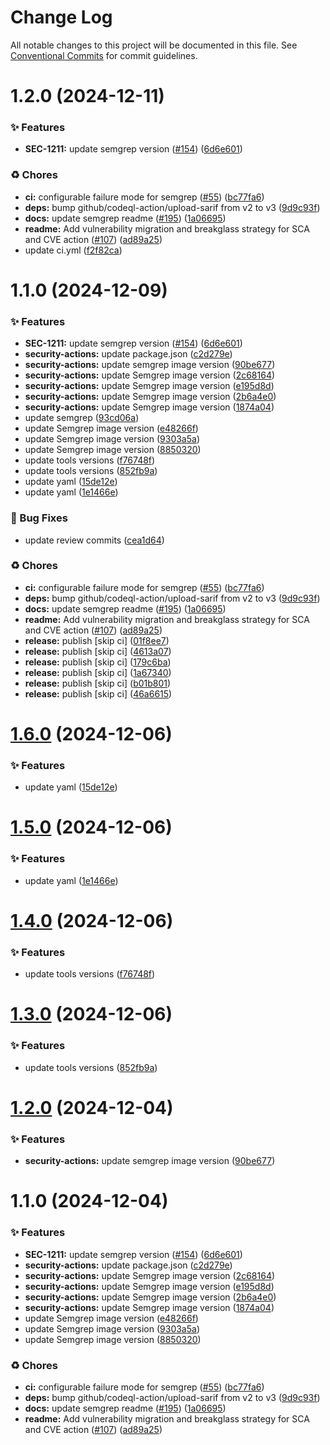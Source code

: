 # Change Log

All notable changes to this project will be documented in this file.
See [Conventional Commits](https://conventionalcommits.org) for commit guidelines.

# 1.2.0 (2024-12-11)


### ✨ Features

* **SEC-1211:** update semgrep version ([#154](https://github.com/Kong/public-shared-actions/issues/154)) ([6d6e601](https://github.com/Kong/public-shared-actions/commit/6d6e6019a116933a92b20091e597eaf835104714))


### ♻️ Chores

* **ci:** configurable failure mode for semgrep ([#55](https://github.com/Kong/public-shared-actions/issues/55)) ([bc77fa6](https://github.com/Kong/public-shared-actions/commit/bc77fa65f43dfb6b3ef0b9d258c02faf5892aab1))
* **deps:** bump github/codeql-action/upload-sarif from v2 to v3 ([9d9c93f](https://github.com/Kong/public-shared-actions/commit/9d9c93f3941969daff746687035bf8157514a300))
* **docs:** update semgrep readme ([#195](https://github.com/Kong/public-shared-actions/issues/195)) ([1a06695](https://github.com/Kong/public-shared-actions/commit/1a06695f203736707ff37957b7174d17402ed5ea))
* **readme:** Add vulnerability migration and breakglass strategy for SCA and CVE action ([#107](https://github.com/Kong/public-shared-actions/issues/107)) ([ad89a25](https://github.com/Kong/public-shared-actions/commit/ad89a255ff44a03377215b8bccbfdc17c8c7fb46))
* update ci.yml ([f2f82ca](https://github.com/Kong/public-shared-actions/commit/f2f82caa3fcee10049427af5c1c4ba651b4c5575))





# 1.1.0 (2024-12-09)


### ✨ Features

* **SEC-1211:** update semgrep version ([#154](https://github.com/Kong/public-shared-actions/issues/154)) ([6d6e601](https://github.com/Kong/public-shared-actions/commit/6d6e6019a116933a92b20091e597eaf835104714))
* **security-actions:** update package.json ([c2d279e](https://github.com/Kong/public-shared-actions/commit/c2d279ef909c29a0d89f1a10ca7d692d664e63c7))
* **security-actions:** update semgrep image version ([90be677](https://github.com/Kong/public-shared-actions/commit/90be677c19767fde77b33404ec9a4dd687ce927e))
* **security-actions:** update Semgrep image version ([2c68164](https://github.com/Kong/public-shared-actions/commit/2c681647868d3b27c24e7f96685f683815242b59))
* **security-actions:** update Semgrep image version ([e195d8d](https://github.com/Kong/public-shared-actions/commit/e195d8d996df0bfb426439e1b55d41a3321aba13))
* **security-actions:** update Semgrep image version ([2b6a4e0](https://github.com/Kong/public-shared-actions/commit/2b6a4e0651cd63c4778941926862b8d61f5b84ec))
* **security-actions:** update Semgrep image version ([1874a04](https://github.com/Kong/public-shared-actions/commit/1874a041be56163a801711bd011ce7fc94af7a80))
* update semgrep ([93cd06a](https://github.com/Kong/public-shared-actions/commit/93cd06a199eed4ac82bdc5290b7392d718f24f04))
* update Semgrep image version ([e48266f](https://github.com/Kong/public-shared-actions/commit/e48266fb9d58dc8f9d478c170b2f5f8de6d1e5fb))
* update Semgrep image version ([9303a5a](https://github.com/Kong/public-shared-actions/commit/9303a5a4655f9af8f0980304439fe8ebcca6fa55))
* update Semgrep image version ([8850320](https://github.com/Kong/public-shared-actions/commit/88503201aab709214c2b346bde9bc8d2bcea6ba7))
* update tools versions ([f76748f](https://github.com/Kong/public-shared-actions/commit/f76748fbf3e6501ee79b10c5de27669ed6e0d612))
* update tools versions ([852fb9a](https://github.com/Kong/public-shared-actions/commit/852fb9a9af1c5ce48499713d6bcf051293fd52e2))
* update yaml ([15de12e](https://github.com/Kong/public-shared-actions/commit/15de12ed155764fa9d32f2b1bf5ec13339ff1fdf))
* update yaml ([1e1466e](https://github.com/Kong/public-shared-actions/commit/1e1466ec871b45979a0a610a65d35b742a66cc5e))


### 🐛 Bug Fixes

* update review commits ([cea1d64](https://github.com/Kong/public-shared-actions/commit/cea1d6480bfd7daa522b11514c0e1f7e6f56af2f))


### ♻️ Chores

* **ci:** configurable failure mode for semgrep ([#55](https://github.com/Kong/public-shared-actions/issues/55)) ([bc77fa6](https://github.com/Kong/public-shared-actions/commit/bc77fa65f43dfb6b3ef0b9d258c02faf5892aab1))
* **deps:** bump github/codeql-action/upload-sarif from v2 to v3 ([9d9c93f](https://github.com/Kong/public-shared-actions/commit/9d9c93f3941969daff746687035bf8157514a300))
* **docs:** update semgrep readme ([#195](https://github.com/Kong/public-shared-actions/issues/195)) ([1a06695](https://github.com/Kong/public-shared-actions/commit/1a06695f203736707ff37957b7174d17402ed5ea))
* **readme:** Add vulnerability migration and breakglass strategy for SCA and CVE action ([#107](https://github.com/Kong/public-shared-actions/issues/107)) ([ad89a25](https://github.com/Kong/public-shared-actions/commit/ad89a255ff44a03377215b8bccbfdc17c8c7fb46))
* **release:** publish [skip ci] ([01f8ee7](https://github.com/Kong/public-shared-actions/commit/01f8ee7ae70e2bffbcb6e25f69f1d1f0913ec0cd))
* **release:** publish [skip ci] ([4613a07](https://github.com/Kong/public-shared-actions/commit/4613a07f9ed0654ed6f88f39ae98ffc5c3a22702))
* **release:** publish [skip ci] ([179c6ba](https://github.com/Kong/public-shared-actions/commit/179c6ba661c6c5b9799354a0766884ea7606aeb8))
* **release:** publish [skip ci] ([1a67340](https://github.com/Kong/public-shared-actions/commit/1a67340c109aa1170eebf4b1f390bd9a5d17dd42))
* **release:** publish [skip ci] ([b01b801](https://github.com/Kong/public-shared-actions/commit/b01b8015a2f68f0a285c3b5c09141f6fac96bdfe))
* **release:** publish [skip ci] ([46a6615](https://github.com/Kong/public-shared-actions/commit/46a6615d9bfcd823c2395ee6068c86d91c524b62))





# [1.6.0](https://github.com/pankajmouriyakong/shared-actions-pankaj/compare/semgrep@1.5.0...semgrep@1.6.0) (2024-12-06)


### ✨ Features

* update yaml ([15de12e](https://github.com/pankajmouriyakong/shared-actions-pankaj/commit/15de12ed155764fa9d32f2b1bf5ec13339ff1fdf))





# [1.5.0](https://github.com/pankajmouriyakong/shared-actions-pankaj/compare/semgrep@1.4.0...semgrep@1.5.0) (2024-12-06)


### ✨ Features

* update yaml ([1e1466e](https://github.com/pankajmouriyakong/shared-actions-pankaj/commit/1e1466ec871b45979a0a610a65d35b742a66cc5e))





# [1.4.0](https://github.com/pankajmouriyakong/shared-actions-pankaj/compare/semgrep@1.3.0...semgrep@1.4.0) (2024-12-06)


### ✨ Features

* update tools versions ([f76748f](https://github.com/pankajmouriyakong/shared-actions-pankaj/commit/f76748fbf3e6501ee79b10c5de27669ed6e0d612))





# [1.3.0](https://github.com/pankajmouriyakong/shared-actions-pankaj/compare/semgrep@1.2.0...semgrep@1.3.0) (2024-12-06)


### ✨ Features

* update tools versions ([852fb9a](https://github.com/pankajmouriyakong/shared-actions-pankaj/commit/852fb9a9af1c5ce48499713d6bcf051293fd52e2))





# [1.2.0](https://github.com/pankajmouriyakong/shared-actions-pankaj/compare/semgrep@1.1.0...semgrep@1.2.0) (2024-12-04)


### ✨ Features

* **security-actions:** update semgrep image version ([90be677](https://github.com/pankajmouriyakong/shared-actions-pankaj/commit/90be677c19767fde77b33404ec9a4dd687ce927e))





# 1.1.0 (2024-12-04)


### ✨ Features

* **SEC-1211:** update semgrep version ([#154](https://github.com/pankajmouriyakong/shared-actions-pankaj/issues/154)) ([6d6e601](https://github.com/pankajmouriyakong/shared-actions-pankaj/commit/6d6e6019a116933a92b20091e597eaf835104714))
* **security-actions:** update package.json ([c2d279e](https://github.com/pankajmouriyakong/shared-actions-pankaj/commit/c2d279ef909c29a0d89f1a10ca7d692d664e63c7))
* **security-actions:** update Semgrep image version ([2c68164](https://github.com/pankajmouriyakong/shared-actions-pankaj/commit/2c681647868d3b27c24e7f96685f683815242b59))
* **security-actions:** update Semgrep image version ([e195d8d](https://github.com/pankajmouriyakong/shared-actions-pankaj/commit/e195d8d996df0bfb426439e1b55d41a3321aba13))
* **security-actions:** update Semgrep image version ([2b6a4e0](https://github.com/pankajmouriyakong/shared-actions-pankaj/commit/2b6a4e0651cd63c4778941926862b8d61f5b84ec))
* **security-actions:** update Semgrep image version ([1874a04](https://github.com/pankajmouriyakong/shared-actions-pankaj/commit/1874a041be56163a801711bd011ce7fc94af7a80))
* update Semgrep image version ([e48266f](https://github.com/pankajmouriyakong/shared-actions-pankaj/commit/e48266fb9d58dc8f9d478c170b2f5f8de6d1e5fb))
* update Semgrep image version ([9303a5a](https://github.com/pankajmouriyakong/shared-actions-pankaj/commit/9303a5a4655f9af8f0980304439fe8ebcca6fa55))
* update Semgrep image version ([8850320](https://github.com/pankajmouriyakong/shared-actions-pankaj/commit/88503201aab709214c2b346bde9bc8d2bcea6ba7))


### ♻️ Chores

* **ci:** configurable failure mode for semgrep ([#55](https://github.com/pankajmouriyakong/shared-actions-pankaj/issues/55)) ([bc77fa6](https://github.com/pankajmouriyakong/shared-actions-pankaj/commit/bc77fa65f43dfb6b3ef0b9d258c02faf5892aab1))
* **deps:** bump github/codeql-action/upload-sarif from v2 to v3 ([9d9c93f](https://github.com/pankajmouriyakong/shared-actions-pankaj/commit/9d9c93f3941969daff746687035bf8157514a300))
* **docs:** update semgrep readme ([#195](https://github.com/pankajmouriyakong/shared-actions-pankaj/issues/195)) ([1a06695](https://github.com/pankajmouriyakong/shared-actions-pankaj/commit/1a06695f203736707ff37957b7174d17402ed5ea))
* **readme:** Add vulnerability migration and breakglass strategy for SCA and CVE action ([#107](https://github.com/pankajmouriyakong/shared-actions-pankaj/issues/107)) ([ad89a25](https://github.com/pankajmouriyakong/shared-actions-pankaj/commit/ad89a255ff44a03377215b8bccbfdc17c8c7fb46))

